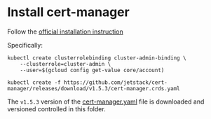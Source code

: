 # Install cert-manager

Follow the [official installation instruction](https://cert-manager.io/docs/installation/#default-static-install)

Specifically:
```
kubectl create clusterrolebinding cluster-admin-binding \
    --clusterrole=cluster-admin \
    --user=$(gcloud config get-value core/account)

kubectl create -f https://github.com/jetstack/cert-manager/releases/download/v1.5.3/cert-manager.crds.yaml
```

The `v1.5.3` version of the [cert-manager.yaml](cert-manager.yaml) file is downloaded and versioned controlled in this folder.
